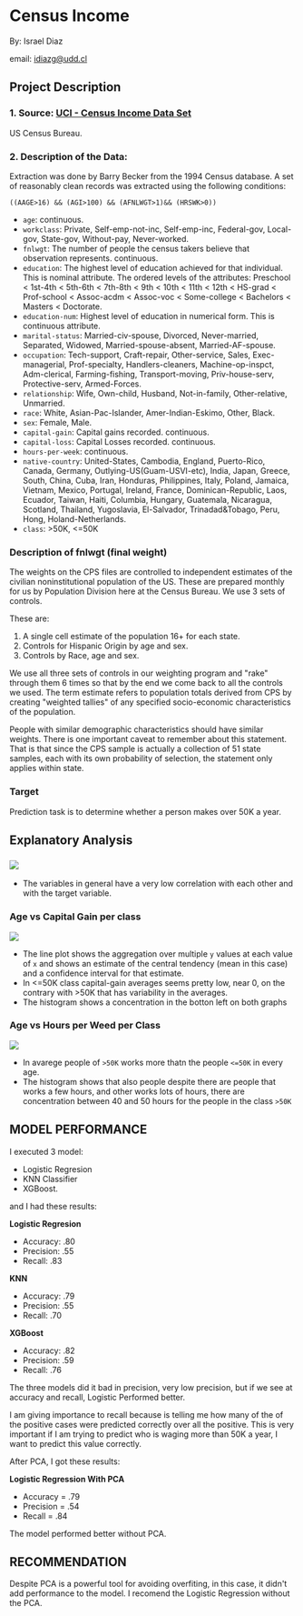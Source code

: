 # Census Income

By: Israel Diaz

email: idiazg@udd.cl

## Project Description

### 1. Source: [UCI -  Census Income Data Set](http://archive.ics.uci.edu/ml/datasets/Census+Income)

US Census Bureau.

### 2. Description of the Data: 

Extraction was done by Barry Becker from the 1994 Census database.  A set of reasonably clean records was extracted using the following conditions:

`((AAGE>16) && (AGI>100) && (AFNLWGT>1)&& (HRSWK>0))`

* `age`: continuous.
* `workclass`: Private, Self-emp-not-inc, Self-emp-inc, Federal-gov, Local-gov, State-gov, Without-pay, Never-worked.
* `fnlwgt`: The number of people the census takers believe that observation represents. continuous.
* `education`: The highest level of education achieved for that individual. This is nominal attribute. The ordered levels of the attributes: Preschool < 1st-4th < 5th-6th < 7th-8th < 9th < 10th < 11th < 12th < HS-grad < Prof-school < Assoc-acdm < Assoc-voc < Some-college < Bachelors < Masters < Doctorate.
* `education-num`: Highest level of education in numerical form. This is continuous attribute.
* `marital-status`: Married-civ-spouse, Divorced, Never-married, Separated, Widowed, Married-spouse-absent, Married-AF-spouse.
* `occupation`: Tech-support, Craft-repair, Other-service, Sales, Exec-managerial, Prof-specialty, Handlers-cleaners, Machine-op-inspct, Adm-clerical, Farming-fishing, Transport-moving, Priv-house-serv, Protective-serv, Armed-Forces.
* `relationship`: Wife, Own-child, Husband, Not-in-family, Other-relative, Unmarried.
* `race`: White, Asian-Pac-Islander, Amer-Indian-Eskimo, Other, Black.
* `sex`: Female, Male.
* `capital-gain`: Capital gains recorded. continuous.
* `capital-loss`: Capital Losses recorded. continuous.
* `hours-per-week`: continuous.
* `native-country`: United-States, Cambodia, England, Puerto-Rico, Canada, Germany, Outlying-US(Guam-USVI-etc), India, Japan, Greece, South, China, Cuba, Iran, Honduras, Philippines, Italy, Poland, Jamaica, Vietnam, Mexico, Portugal, Ireland, France, Dominican-Republic, Laos, Ecuador, Taiwan, Haiti, Columbia, Hungary, Guatemala, Nicaragua, Scotland, Thailand, Yugoslavia, El-Salvador, Trinadad&Tobago, Peru, Hong, Holand-Netherlands.
* `class`: >50K, <=50K

### Description of fnlwgt (final weight)

The weights on the CPS files are controlled to independent estimates of the civilian noninstitutional population of the US. These are prepared monthly for us by Population Division here at the Census Bureau.  We use 3 sets of controls.

These are:
1.  A single cell estimate of the population 16+ for each state.
2.  Controls for Hispanic Origin by age and sex.
3.  Controls by Race, age and sex.

We use all three sets of controls in our weighting program and "rake" through them 6 times so that by the end we come back to all the controls we used. The term estimate refers to population totals derived from CPS by creating "weighted tallies" of any specified socio-economic characteristics of the population.

People with similar demographic characteristics should have similar weights.  There is one important caveat to remember about this statement.  That is that since the CPS sample is actually a collection of 51 state samples, each with its own probability of selection, the statement only applies within state.

### Target
Prediction task is to determine whether a person makes over 50K a year.

## Explanatory Analysis

### ![](/img/correlation_plot.jpg)

* The variables in general have a very low correlation with each other and with the target variable. 

### Age vs Capital Gain per class

![](/img/age_vs_fnlwgt_per_class.jpg)

* The line plot shows the aggregation over multiple `y` values at each value of `x` and shows an estimate of the central tendency (mean in this case) and a confidence interval for that estimate.
* In <=50K class capital-gain averages seems pretty low, near 0, on the contrary with >50K that has variability in the averages.
* The histogram shows a concentration in the botton left on both graphs

### Age vs Hours per Weed per Class

![](/img/age_vs_hours-per-week_per_class.jpg)

* In avarege people of `>50K` works more thatn the people `<=50K` in every age.
* The histogram shows that also people despite there are people that works a few hours, and other works lots of hours, there are concentration between 40 and 50 hours for the people in the class `>50K`

## MODEL PERFORMANCE

I executed 3 model: 

* Logistic Regresion
* KNN Classifier
* XGBoost.

and I had these results:

**Logistic Regresion**
* Accuracy: .80
* Precision: .55
* Recall: .83

**KNN**
* Accuracy: .79
* Precision: .55
* Recall: .70

**XGBoost**
* Accuracy: .82
* Precision: .59
* Recall: .76

The three models did it bad in precision, very low precision, but if we see at accuracy and recall, Logistic Performed better.

I am giving importance to recall because is telling me how many of the of the positive cases were predicted correctly over all the positive. This is very important if I am trying to predict who is waging more than 50K a year, I want to predict this value correctly.

After PCA, I got these results:

**Logistic Regression With PCA**
* Accuracy = .79
* Precision = .54
* Recall = .84

The model performed better without PCA.

## RECOMMENDATION

Despite PCA is a powerful tool for avoiding overfiting, in this case, it didn't add performance to the model. I recomend the Logistic Regression without the PCA.